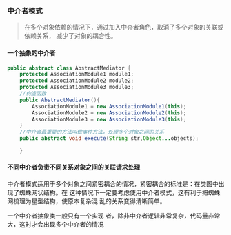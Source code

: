 ### 中介者模式

>在多个对象依赖的情况下，通过加入中介者角色，取消了多个对象的关联或依赖关系，
 减少了对象的耦合性。
 
 #### 一个抽象的中介者
 
```java
public abstract class AbstractMediator {
    protected AssociationModule1 module1;
    protected AssociationModule2 module2;
    protected AssociationModule3 module3;
    //构造函数
    public AbstractMediator(){
        AssociationModule1 = new AssociationModule1(this);
        AssociationModule2 = new AssociationModule2(this);
        AssociationModule3 = new AssociationModule3(this);
    }
    //中介者最重要的方法叫做事件方法，处理多个对象之间的关系
    public abstract void execute(String str,Object...objects);

    }
```

#### 不同中介者负责不同关系对象之间的关联请求处理



中介者模式适用于多个对象之间紧密耦合的情况，紧密耦合的标准是：在类图中出现了蜘蛛网状结构。在
这种情况下一定要考虑使用中介者模式，这有利于把蜘蛛网梳理为星型结构，使原本复杂混
乱的关系变得清晰简单。


一个中介者抽象类一般只有一个实现 者，除非中介者逻辑非常复杂，代码量非常大，这时才会出现多个中介者的情况






